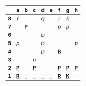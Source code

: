 |     |  a  |  b  |  c  |  d  |  e  |  f  |  g  |  h  |
|:---:|:---:|:---:|:---:|:---:|:---:|:---:|:---:|:---:|
|  **8**  |  _r_  |     |     |  _q_  |     |  _r_  |  _k_  |     |
|  **7**  |     |  [**P**](http://localhost:8080/api/chess/select?square=b7)  |     |     |     |  _p_  |  _p_  |     |
|  **6**  |     |     |     |  _b_  |     |     |     |     |
|  **5**  |  _p_  |     |     |  _b_  |     |     |     |  _p_  |
|  **4**  |     |     |     |  _p_  |     |  [**B**](http://localhost:8080/api/chess/select?square=f4)  |     |     |
|  **3**  |     |     |  _n_  |     |     |     |     |     |
|  **2**  |  [**P**](http://localhost:8080/api/chess/select?square=a2)  |     |  [**P**](https://github.com/grim-kalman)  |     |     |  [**P**](http://localhost:8080/api/chess/select?square=f2)  |  [**P**](http://localhost:8080/api/chess/select?square=g2)  |  [**P**](http://localhost:8080/api/chess/select?square=h2)  |
|  **1**  |  [**R**](http://localhost:8080/api/chess/select?square=a1)  |  [_](http://localhost:8080/api/chess/play?move=a1b1)  |  [_](http://localhost:8080/api/chess/play?move=a1c1)  |  [_](http://localhost:8080/api/chess/play?move=a1d1)  |  [_](http://localhost:8080/api/chess/play?move=a1e1)  |  [**R**](http://localhost:8080/api/chess/select?square=f1)  |  [**K**](http://localhost:8080/api/chess/select?square=g1)  |     |
